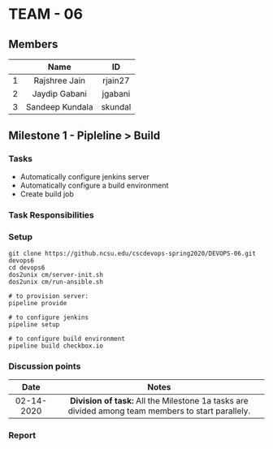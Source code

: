 # TEAM - 06
## Members
| | Name | ID |
| :---: | :---: | :---: |
|1| Rajshree Jain | rjain27 |
|2| Jaydip Gabani| jgabani |
|3| Sandeep Kundala | skundal |

## Milestone 1 - Pipleline > Build
### Tasks
- Automatically configure jenkins server
- Automatically configure a build environment
- Create build job
### Task Responsibilities


### Setup
``` 
git clone https://github.ncsu.edu/cscdevops-spring2020/DEVOPS-06.git devops6
cd devops6
dos2unix cm/server-init.sh
dos2unix cm/run-ansible.sh

# to provision server:
pipeline provide

# to configure jenkins
pipeline setup

# to configure build environment
pipeline build checkbox.io
```

### Discussion points
| Date | Notes |
| :---: | :---: |
| 02-14-2020 | **Division of task:** All the Milestone 1a tasks are divided among team members to start parallely. |

### Report

